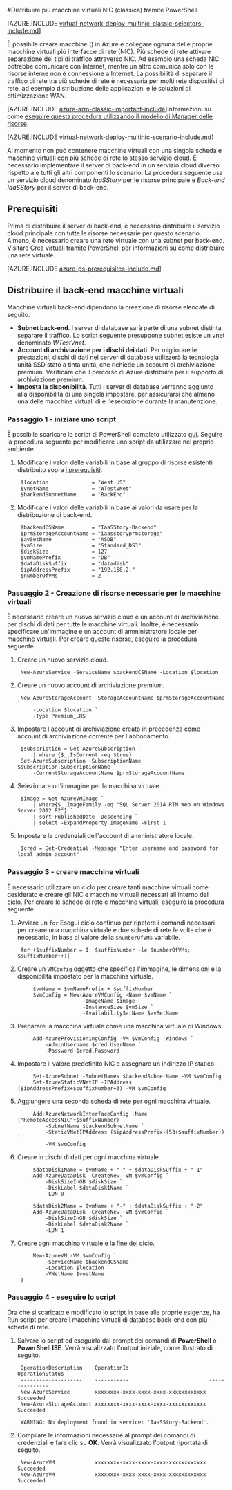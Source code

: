 <properties
   pageTitle="Distribuirle con più NIC tramite PowerShell nel modello di distribuzione classica | Microsoft Azure"
   description="Informazioni su come distribuirle con più NIC tramite PowerShell nel modello di distribuzione classica"
   services="virtual-network"
   documentationCenter="na"
   authors="jimdial"
   manager="carmonm"
   editor=""
   tags="azure-service-management"
/>
<tags  
   ms.service="virtual-network"
   ms.devlang="na"
   ms.topic="article"
   ms.tgt_pltfrm="na"
   ms.workload="infrastructure-services"
   ms.date="02/02/2016"
   ms.author="jdial" />

#<a name="deploy-multi-nic-vms-classic-using-powershell"></a>Distribuire più macchine virtuali NIC (classica) tramite PowerShell

[AZURE.INCLUDE [virtual-network-deploy-multinic-classic-selectors-include.md](../../includes/virtual-network-deploy-multinic-classic-selectors-include.md)]

È possibile creare macchine () in Azure e collegare ognuna delle proprie macchine virtuali più interfacce di rete (NIC). Più schede di rete attivare separazione dei tipi di traffico attraverso NIC. Ad esempio una scheda NIC potrebbe comunicare con Internet, mentre un altro comunica solo con le risorse interne non è connessione a Internet. La possibilità di separare il traffico di rete tra più schede di rete è necessaria per molti rete dispositivi di rete, ad esempio distribuzione delle applicazioni e le soluzioni di ottimizzazione WAN.

[AZURE.INCLUDE [azure-arm-classic-important-include](../../includes/learn-about-deployment-models-classic-include.md)]Informazioni su come [eseguire questa procedura utilizzando il modello di Manager delle risorse](virtual-network-deploy-multinic-arm-ps.md).

[AZURE.INCLUDE [virtual-network-deploy-multinic-scenario-include.md](../../includes/virtual-network-deploy-multinic-scenario-include.md)]

Al momento non può contenere macchine virtuali con una singola scheda e macchine virtuali con più schede di rete lo stesso servizio cloud. È necessario implementare il server di back-end in un servizio cloud diverso rispetto a e tutti gli altri componenti lo scenario. La procedura seguente usa un servizio cloud denominato *IaaSStory* per le risorse principale e *Back-end IaaSStory* per il server di back-end.

## <a name="prerequisites"></a>Prerequisiti

Prima di distribuire il server di back-end, è necessario distribuire il servizio cloud principale con tutte le risorse necessarie per questo scenario. Almeno, è necessario creare una rete virtuale con una subnet per back-end. Visitare [Crea virtuali tramite PowerShell](virtual-networks-create-vnet-classic-netcfg-ps.md) per informazioni su come distribuire una rete virtuale.

[AZURE.INCLUDE [azure-ps-prerequisites-include.md](../../includes/azure-ps-prerequisites-include.md)]

## <a name="deploy-the-back-end-vms"></a>Distribuire il back-end macchine virtuali

Macchine virtuali back-end dipendono la creazione di risorse elencate di seguito.

- **Subnet back-end**. I server di database sarà parte di una subnet distinta, separare il traffico. Lo script seguente presuppone subnet esiste un vnet denominato *WTestVnet*.
- **Account di archiviazione per i dischi dei dati**. Per migliorare le prestazioni, dischi di dati nel server di database utilizzerà la tecnologia unità SSD stato a tinta unita, che richiede un account di archiviazione premium. Verificare che il percorso di Azure distribuire per il supporto di archiviazione premium.
- **Imposta la disponibilità**. Tutti i server di database verranno aggiunto alla disponibilità di una singola impostare, per assicurarsi che almeno una delle macchine virtuali di e l'esecuzione durante la manutenzione.

### <a name="step-1---start-your-script"></a>Passaggio 1 - iniziare uno script

È possibile scaricare lo script di PowerShell completo utilizzato [qui](https://raw.githubusercontent.com/Azure/azure-quickstart-templates/master/IaaS-Story/11-MultiNIC/classic/virtual-network-deploy-multinic-classic-ps.ps1). Seguire la procedura seguente per modificare uno script da utilizzare nel proprio ambiente.

1. Modificare i valori delle variabili in base al gruppo di risorse esistenti distribuito sopra [i prerequisiti](#Prerequisites).

        $location              = "West US"
        $vnetName              = "WTestVNet"
        $backendSubnetName     = "BackEnd"

2. Modificare i valori delle variabili in base ai valori da usare per la distribuzione di back-end.

        $backendCSName         = "IaaSStory-Backend"
        $prmStorageAccountName = "iaasstoryprmstorage"
        $avSetName             = "ASDB"
        $vmSize                = "Standard_DS3"
        $diskSize              = 127
        $vmNamePrefix          = "DB"
        $dataDiskSuffix        = "datadisk"
        $ipAddressPrefix       = "192.168.2."
        $numberOfVMs           = 2

### <a name="step-2---create-necessary-resources-for-your-vms"></a>Passaggio 2 - Creazione di risorse necessarie per le macchine virtuali

È necessario creare un nuovo servizio cloud e un account di archiviazione per dischi di dati per tutte le macchine virtuali. Inoltre, è necessario specificare un'immagine e un account di amministratore locale per macchine virtuali. Per creare queste risorse, eseguire la procedura seguente.

1. Creare un nuovo servizio cloud.

        New-AzureService -ServiceName $backendCSName -Location $location

2. Creare un nuovo account di archiviazione premium.

        New-AzureStorageAccount -StorageAccountName $prmStorageAccountName `
            -Location $location `
            -Type Premium_LRS

3. Impostare l'account di archiviazione creato in precedenza come account di archiviazione corrente per l'abbonamento.

        $subscription = Get-AzureSubscription `
            | where {$_.IsCurrent -eq $true}  
        Set-AzureSubscription -SubscriptionName $subscription.SubscriptionName `
            -CurrentStorageAccountName $prmStorageAccountName

4. Selezionare un'immagine per la macchina virtuale.

        $image = Get-AzureVMImage `
            | where{$_.ImageFamily -eq "SQL Server 2014 RTM Web on Windows Server 2012 R2"} `
            | sort PublishedDate -Descending `
            | select -ExpandProperty ImageName -First 1

5. Impostare le credenziali dell'account di amministratore locale.

        $cred = Get-Credential -Message "Enter username and password for local admin account"

### <a name="step-3---create-vms"></a>Passaggio 3 - creare macchine virtuali

È necessario utilizzare un ciclo per creare tanti macchine virtuali come desiderato e creare gli NIC e macchine virtuali necessari all'interno del ciclo. Per creare le schede di rete e macchine virtuali, eseguire la procedura seguente.

1. Avviare un `for` Esegui ciclo continuo per ripetere i comandi necessari per creare una macchina virtuale e due schede di rete le volte che è necessario, in base al valore della `$numberOfVMs` variabile.

        for ($suffixNumber = 1; $suffixNumber -le $numberOfVMs; $suffixNumber++){

2. Creare un `VMConfig` oggetto che specifica l'immagine, le dimensioni e la disponibilità impostato per la macchina virtuale.

            $vmName = $vmNamePrefix + $suffixNumber
            $vmConfig = New-AzureVMConfig -Name $vmName `
                            -ImageName $image `
                            -InstanceSize $vmSize `
                            -AvailabilitySetName $avSetName  

3. Preparare la macchina virtuale come una macchina virtuale di Windows.

            Add-AzureProvisioningConfig -VM $vmConfig -Windows `
                -AdminUsername $cred.UserName `
                -Password $cred.Password

4. Impostare il valore predefinito NIC e assegnare un indirizzo IP statico.

            Set-AzureSubnet -SubnetNames $backendSubnetName -VM $vmConfig
            Set-AzureStaticVNetIP -IPAddress ($ipAddressPrefix+$suffixNumber+3) -VM $vmConfig

5. Aggiungere una seconda scheda di rete per ogni macchina virtuale.

            Add-AzureNetworkInterfaceConfig -Name ("RemoteAccessNIC"+$suffixNumber) `
                -SubnetName $backendSubnetName `
                -StaticVNetIPAddress ($ipAddressPrefix+(53+$suffixNumber)) `
                -VM $vmConfig

6. Creare in dischi di dati per ogni macchina virtuale.

            $dataDisk1Name = $vmName + "-" + $dataDiskSuffix + "-1"    
            Add-AzureDataDisk -CreateNew -VM $vmConfig `
                -DiskSizeInGB $diskSize `
                -DiskLabel $dataDisk1Name `
                -LUN 0       

            $dataDisk2Name = $vmName + "-" + $dataDiskSuffix + "-2"   
            Add-AzureDataDisk -CreateNew -VM $vmConfig `
                -DiskSizeInGB $diskSize `
                -DiskLabel $dataDisk2Name `
                -LUN 1

7. Creare ogni macchina virtuale e la fine del ciclo.

            New-AzureVM -VM $vmConfig `
                -ServiceName $backendCSName `
                -Location $location `
                -VNetName $vnetName
        }

### <a name="step-4---run-the-script"></a>Passaggio 4 - eseguire lo script

Ora che si scaricato e modificato lo script in base alle proprie esigenze, ha Run script per creare i macchine virtuali di database back-end con più schede di rete.

1. Salvare lo script ed eseguirlo dal prompt dei comandi di **PowerShell** o **PowerShell ISE**. Verrà visualizzato l'output iniziale, come illustrato di seguito.

        OperationDescription    OperationId                          OperationStatus
        --------------------    -----------                          ---------------
        New-AzureService        xxxxxxxx-xxxx-xxxx-xxxx-xxxxxxxxxxxx Succeeded      
        New-AzureStorageAccount xxxxxxxx-xxxx-xxxx-xxxx-xxxxxxxxxxxx Succeeded      

        WARNING: No deployment found in service: 'IaaSStory-Backend'.

2. Compilare le informazioni necessarie al prompt dei comandi di credenziali e fare clic su **OK**. Verrà visualizzato l'output riportata di seguito.

        New-AzureVM             xxxxxxxx-xxxx-xxxx-xxxx-xxxxxxxxxxxx Succeeded
        New-AzureVM             xxxxxxxx-xxxx-xxxx-xxxx-xxxxxxxxxxxx Succeeded
